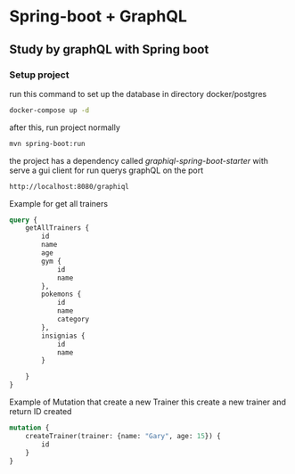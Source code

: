 # Spring-boot + GraphQL
## Study by graphQL with Spring boot

### Setup project

run this command to set up the database in directory docker/postgres

```bash
docker-compose up -d
```

after this, run project normally 
```bash
mvn spring-boot:run
```

the project has a dependency called *graphiql-spring-boot-starter* with serve a gui client for run querys graphQL
on the port 
```bash
http://localhost:8080/graphiql
```

Example for get all trainers 
```graphql
query {
    getAllTrainers {
        id
        name
        age
        gym {
            id
            name
        },
        pokemons {
            id
            name
            category
        },
        insignias {
            id
            name
        }

    }
}
```

Example of Mutation that create a new Trainer
this create a new trainer and return ID created
```graphql
mutation {
    createTrainer(trainer: {name: "Gary", age: 15}) {
        id
    }
}
```
